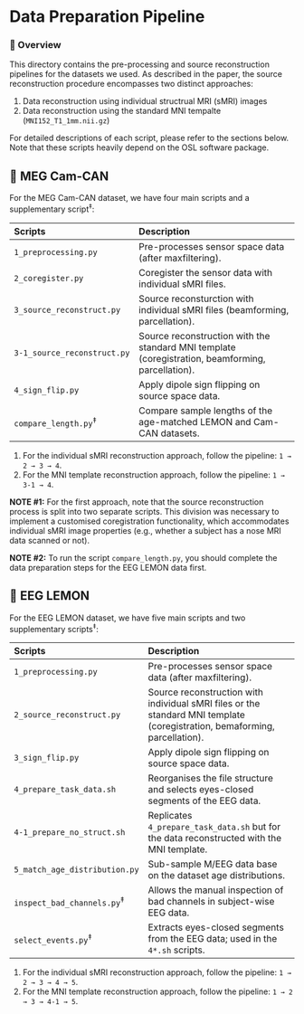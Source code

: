 # Data Preparation Pipeline

### 🔎 Overview

This directory contains the pre-processing and source reconstruction pipelines for the datasets we used.
As described in the paper, the source reconstruction procedure encompasses two distinct approaches:

1. Data reconstruction using individual structrual MRI (sMRI) images
2. Data reconstruction using the standard MNI tempalte (`MNI152_T1_1mm.nii.gz`)

For detailed descriptions of each script, please refer to the sections below.
Note that these scripts heavily depend on the OSL software package.

## 🥫 MEG Cam-CAN

For the MEG Cam-CAN dataset, we have four main scripts and a supplementary script<sup>‡</sup>:

| Scripts                         | Description                                                                                       |
| :------------------------------ | :------------------------------------------------------------------------------------------------ |
| `1_preprocessing.py`            | Pre-processes sensor space data (after maxfiltering).                                             |
| `2_coregister.py`               | Coregister the sensor data with individual sMRI files.                                            |
| `3_source_reconstruct.py`       | Source reconsturction with individual sMRI files (beamforming, parcellation).                     |
| `3‑1_source_reconstruct.py`     | Source reconstruction with the standard MNI template (coregistration, beamforming, parcellation). |
| `4_sign_flip.py`                | Apply dipole sign flipping on source space data.                                                  |
| `compare_length.py`<sup>‡</sup> | Compare sample lengths of the age-matched LEMON and Cam-CAN datasets.                             |

1. For the individual sMRI reconstruction approach, follow the pipeline: `1 → 2 → 3 → 4`.
2. For the MNI template reconstruction approach, follow the pipeline: `1 → 3‑1 → 4`.

**NOTE #1:** For the first approach, note that the source reconstruction process is split into two separate scripts. 
This division was necessary to implement a customised coregistration functionality, which accommodates individual sMRI image properties 
(e.g., whether a subject has a nose MRI data scanned or not).

**NOTE #2:** To run the script `compare_length.py`, you should complete the data preparation steps for the EEG LEMON data first.

## 🍋 EEG LEMON

For the EEG LEMON dataset, we have five main scripts and two supplementary scripts<sup>‡</sup>:

| Scripts                               | Description                                                                                     |
| :------------------------------------ | :---------------------------------------------------------------------------------------------- |
| `1_preprocessing.py`                  | Pre-processes sensor space data (after maxfiltering).                                           |
| `2_source_reconstruct.py`             | Source reconstruction with individual sMRI files or the standard MNI template (coregistration, bemaforming, parcellation). |
| `3_sign_flip.py`                      | Apply dipole sign flipping on source space data.                                                |
| `4_prepare_task_data.sh`              | Reorganises the file structure and selects eyes-closed segments of the EEG data.                |
| `4‑1_prepare_no_struct.sh`            | Replicates `4_prepare_task_data.sh` but for the data reconstructed with the MNI template.       |
| `5_match_age_distribution.py`         | Sub-sample M/EEG data base on the dataset age distributions.                                    |
| `inspect_bad_channels.py`<sup>‡</sup> | Allows the manual inspection of bad channels in subject-wise EEG data.                          |
| `select_events.py`<sup>‡</sup>        | Extracts eyes-closed segments from the EEG data; used in the `4*.sh` scripts.                   |

1. For the individual sMRI reconstruction approach, follow the pipeline: `1 → 2 → 3 → 4 → 5`.
2. For the MNI template reconstruction approach, follow the pipeline: `1 → 2 → 3 → 4‑1 → 5`.
